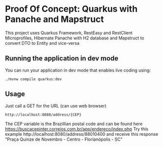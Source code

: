 # Proof Of Concept: Quarkus with Panache and Mapstruct

This project uses Quarkus Framework, RestEasy and RestClient Microprofiles, Hibernate Panache with H2 database and Mapstruct to convert DTO to Entity and vice-versa 

## Running the application in dev mode

You can run your application in dev mode that enables live coding using:
```shell script
./mvnw compile quarkus:dev
```
## Usage

Just call a GET for the URL (can use web browser)
```shell script
http://localhost:8080/address/{CEP}
```
The CEP variable is the Brazillian postal code and can be found here https://buscacepinter.correios.com.br/app/endereco/index.php
Try this example http://localhost:8080/address/88010400 and receive this response "Praça Quinze de Novembro - Centro - Florianópolis - SC"